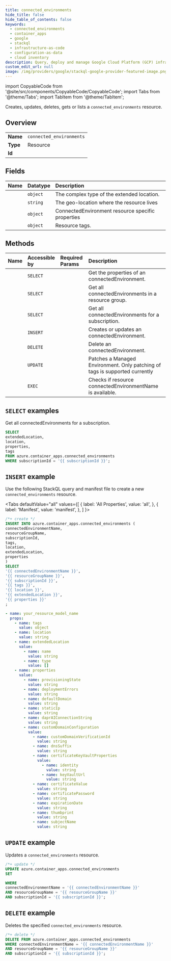 ```yaml
---
title: connected_environments
hide_title: false
hide_table_of_contents: false
keywords:
  - connected_environments
  - container_apps
  - google
  - stackql
  - infrastructure-as-code
  - configuration-as-data
  - cloud inventory
description: Query, deploy and manage Google Cloud Platform (GCP) infrastructure and resources using SQL
custom_edit_url: null
image: /img/providers/google/stackql-google-provider-featured-image.png
---
```


import CopyableCode from '@site/src/components/CopyableCode/CopyableCode';
import Tabs from '@theme/Tabs';
import TabItem from '@theme/TabItem';

Creates, updates, deletes, gets or lists a <code>connected_environments</code> resource.

## Overview
<table><tbody>
<tr><td><b>Name</b></td><td><code>connected_environments</code></td></tr>
<tr><td><b>Type</b></td><td>Resource</td></tr>
<tr><td><b>Id</b></td><td><CopyableCode code="azure.container_apps.connected_environments" /></td></tr>
</tbody></table>

## Fields
| Name | Datatype | Description |
|:-----|:---------|:------------|
| <CopyableCode code="extendedLocation" /> | `object` | The complex type of the extended location. |
| <CopyableCode code="location" /> | `string` | The geo-location where the resource lives |
| <CopyableCode code="properties" /> | `object` | ConnectedEnvironment resource specific properties |
| <CopyableCode code="tags" /> | `object` | Resource tags. |

## Methods
| Name | Accessible by | Required Params | Description |
|:-----|:--------------|:----------------|:------------|
| <CopyableCode code="get" /> | `SELECT` | <CopyableCode code="connectedEnvironmentName, resourceGroupName, subscriptionId" /> | Get the properties of an connectedEnvironment. |
| <CopyableCode code="list_by_resource_group" /> | `SELECT` | <CopyableCode code="resourceGroupName, subscriptionId" /> | Get all connectedEnvironments in a resource group. |
| <CopyableCode code="list_by_subscription" /> | `SELECT` | <CopyableCode code="subscriptionId" /> | Get all connectedEnvironments for a subscription. |
| <CopyableCode code="create_or_update" /> | `INSERT` | <CopyableCode code="connectedEnvironmentName, resourceGroupName, subscriptionId" /> | Creates or updates an connectedEnvironment. |
| <CopyableCode code="delete" /> | `DELETE` | <CopyableCode code="connectedEnvironmentName, resourceGroupName, subscriptionId" /> | Delete an connectedEnvironment. |
| <CopyableCode code="update" /> | `UPDATE` | <CopyableCode code="connectedEnvironmentName, resourceGroupName, subscriptionId" /> | Patches a Managed Environment. Only patching of tags is supported currently |
| <CopyableCode code="check_name_availability" /> | `EXEC` | <CopyableCode code="connectedEnvironmentName, resourceGroupName, subscriptionId" /> | Checks if resource connectedEnvironmentName is available. |

## `SELECT` examples

Get all connectedEnvironments for a subscription.


```sql
SELECT
extendedLocation,
location,
properties,
tags
FROM azure.container_apps.connected_environments
WHERE subscriptionId = '{{ subscriptionId }}';
```
## `INSERT` example

Use the following StackQL query and manifest file to create a new <code>connected_environments</code> resource.

<Tabs
    defaultValue="all"
    values={[
        { label: 'All Properties', value: 'all', },
        { label: 'Manifest', value: 'manifest', },
    ]
}>
<TabItem value="all">

```sql
/*+ create */
INSERT INTO azure.container_apps.connected_environments (
connectedEnvironmentName,
resourceGroupName,
subscriptionId,
tags,
location,
extendedLocation,
properties
)
SELECT 
'{{ connectedEnvironmentName }}',
'{{ resourceGroupName }}',
'{{ subscriptionId }}',
'{{ tags }}',
'{{ location }}',
'{{ extendedLocation }}',
'{{ properties }}'
;
```
</TabItem>
<TabItem value="manifest">

```yaml
- name: your_resource_model_name
  props:
    - name: tags
      value: object
    - name: location
      value: string
    - name: extendedLocation
      value:
        - name: name
          value: string
        - name: type
          value: []
    - name: properties
      value:
        - name: provisioningState
          value: string
        - name: deploymentErrors
          value: string
        - name: defaultDomain
          value: string
        - name: staticIp
          value: string
        - name: daprAIConnectionString
          value: string
        - name: customDomainConfiguration
          value:
            - name: customDomainVerificationId
              value: string
            - name: dnsSuffix
              value: string
            - name: certificateKeyVaultProperties
              value:
                - name: identity
                  value: string
                - name: keyVaultUrl
                  value: string
            - name: certificateValue
              value: string
            - name: certificatePassword
              value: string
            - name: expirationDate
              value: string
            - name: thumbprint
              value: string
            - name: subjectName
              value: string

```
</TabItem>
</Tabs>

## `UPDATE` example

Updates a <code>connected_environments</code> resource.

```sql
/*+ update */
UPDATE azure.container_apps.connected_environments
SET 

WHERE 
connectedEnvironmentName = '{{ connectedEnvironmentName }}'
AND resourceGroupName = '{{ resourceGroupName }}'
AND subscriptionId = '{{ subscriptionId }}';
```

## `DELETE` example

Deletes the specified <code>connected_environments</code> resource.

```sql
/*+ delete */
DELETE FROM azure.container_apps.connected_environments
WHERE connectedEnvironmentName = '{{ connectedEnvironmentName }}'
AND resourceGroupName = '{{ resourceGroupName }}'
AND subscriptionId = '{{ subscriptionId }}';
```
